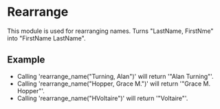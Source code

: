 Rearrange
=========

This module is used for rearranging names.
Turns "LastName, FirstNme" into "FirstName LastName".

## Example

* Calling 'rearrange_name("Turning, Alan")' will return '"Alan Turning"'.
* Calling 'rearrange_name("Hopper, Grace M.")' will return '"Grace M. Hopper"'.
* Calling 'rearrange_name("HVoltaire")' will return '"Voltaire"'.
